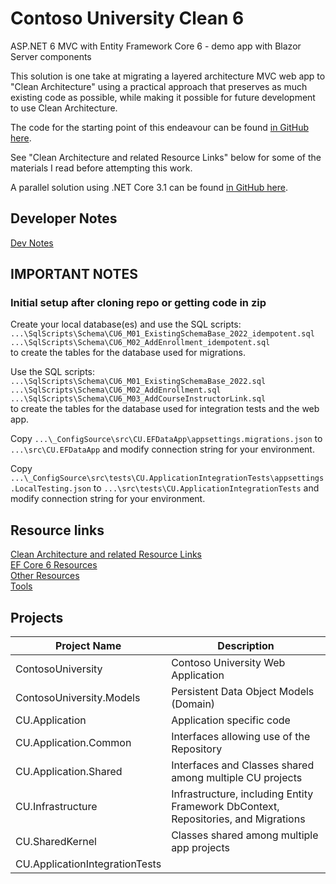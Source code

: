 # Contoso University Clean 6

ASP.NET 6 MVC with Entity Framework Core 6 - demo app with Blazor Server components

This solution is one take at migrating a layered architecture MVC web app
to "Clean Architecture" using a practical approach that preserves as much
existing code as possible, while making it possible for future development
to use Clean Architecture.

The code for the starting point of this endeavour can be found
[in GitHub here](https://github.com/bgoodearl/ContosoUniversity_dnc31_MVC).

See "Clean Architecture and related Resource Links" below for
some of the materials I read before attempting this work.

A parallel solution using .NET Core 3.1 can be found [in GitHub here](https://github.com/bgoodearl/ContosoU_dnc31_MVCB_Clean).

## Developer Notes

[Dev Notes](./_docs/CC6__DevNotes.md)<br/>

## IMPORTANT NOTES

### Initial setup after cloning repo or getting code in zip

Create your local database(es) and use the SQL scripts:<br/>
`...\SqlScripts\Schema\CU6_M01_ExistingSchemaBase_2022_idempotent.sql`<br/>
`...\SqlScripts\Schema\CU6_M02_AddEnrollment_idempotent.sql`<br/>
to create the tables for the database used for migrations.<br/>

Use the SQL scripts:<br/>
`...\SqlScripts\Schema\CU6_M01_ExistingSchemaBase_2022.sql`<br/>
`...\SqlScripts\Schema\CU6_M02_AddEnrollment.sql`<br/>
`...\SqlScripts\Schema\CU6_M03_AddCourseInstructorLink.sql`<br/>
to create the tables for the database used for integration tests and the web app.<br/>


Copy `...\_ConfigSource\src\CU.EFDataApp\appsettings.migrations.json`
to `...\src\CU.EFDataApp` and modify connection string for your environment.

Copy `...\_ConfigSource\src\tests\CU.ApplicationIntegrationTests\appsettings.LocalTesting.json`
to `...\src\tests\CU.ApplicationIntegrationTests` and modify connection string for your environment.

## Resource links

[Clean Architecture and related Resource Links](./_docs/CC6_CleanResources.md)<br/>
[EF Core 6 Resources](./_docs/CC6_EFCore6Resources.md)<br/>
[Other Resources](./_docs/CC6_Resources.md)<br/>
[Tools](./_docs/CC6_Tools.md)<br/>

## Projects

Project Name                    | Description
-------------                   | ------------
ContosoUniversity               | Contoso University Web Application
ContosoUniversity.Models        | Persistent Data Object Models (Domain)
CU.Application                  | Application specific code
CU.Application.Common           | Interfaces allowing use of the Repository
CU.Application.Shared           | Interfaces and Classes shared among multiple CU projects
CU.Infrastructure               | Infrastructure, including Entity Framework DbContext, Repositories, and Migrations
CU.SharedKernel                 | Classes shared among multiple app projects
CU.ApplicationIntegrationTests  | 
